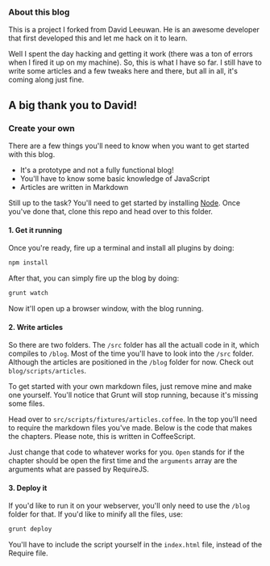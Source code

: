 ### About this blog ###

This is a project I forked from David Leeuwan. He is an awesome
developer that first developed this and let me hack on it to learn.


Well I spent the day hacking and getting it work (there was a ton of
errors when I fired it up on my machine). So, this is what I have so
far. I still have to write some articles and a few tweaks here and
there, but all in all, it's coming along just fine.

## A big thank you to David! ## 

### Create your own ###

There are a few things you'll need to know when you want to get started with this blog. 

* It's a prototype and not a fully functional blog!
* You'll have to know some basic knowledge of JavaScript
* Articles are written in Markdown

Still up to the task? You'll need to get started by installing [Node](http://nodejs.org). Once you've done that, clone this repo and head over to this folder.

#### 1. Get it running

Once you're ready, fire up a terminal and install all plugins by doing:

```bash
npm install
```

After that, you can simply fire up the blog by doing:

```bash
grunt watch
```

Now it'll open up a browser window, with the blog running.

#### 2. Write articles

So there are two folders. The `/src` folder has all the actuall code in it, which compiles to `/blog`. 
Most of the time you'll have to look into the `/src` folder. Although the articles are positioned in the `/blog` folder for now. Check out `blog/scripts/articles`.

To get started with your own markdown files, just remove mine and make one yourself. You'll notice that Grunt will stop running, because it's missing some files.

Head over to `src/scripts/fixtures/articles.coffee`. In the top you'll need to require the markdown files you've made. Below is the code that makes the chapters. Please note, this is written in CoffeeScript.

Just change that code to whatever works for you. `Open` stands for if the chapter should be open the first time and the `arguments` array are the arguments what are passed by RequireJS.

#### 3. Deploy it

If you'd like to run it on your webserver, you'll only need to use the `/blog` folder for that. If you'd like to minify all the files, use:

```bash
grunt deploy
```

You'll have to include the script yourself in the `index.html` file, instead of the Require file.
